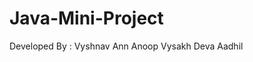 # Java-Mini-Project

   Developed By : 
    Vyshnav 
    Ann
    Anoop
    Vysakh
    Deva 
    Aadhil
